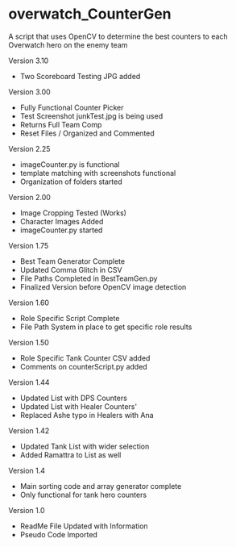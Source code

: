 # overwatch_CounterGen

A script that uses OpenCV to determine the best counters to each Overwatch hero on the enemy team

Version 3.10 
- Two Scoreboard Testing JPG added

Version 3.00
- Fully Functional Counter Picker
- Test Screenshot junkTest.jpg is being used 
- Returns Full Team Comp 
- Reset Files / Organized and Commented

Version 2.25
- imageCounter.py is functional 
- template matching with screenshots functional 
- Organization of folders started

Version 2.00 
- Image Cropping Tested (Works)
- Character Images Added 
- imageCounter.py started

Version 1.75 
- Best Team Generator Complete 
- Updated Comma Glitch in CSV 
- File Paths Completed in BestTeamGen.py
- Finalized Version before OpenCV image detection 

Version 1.60 
- Role Specific Script Complete
- File Path System in place to get specific role results

Version 1.50
- Role Specific Tank Counter CSV added
- Comments on counterScript.py added 

Version 1.44
- Updated List with DPS Counters
- Updated List with Healer Counters'
- Replaced Ashe typo in Healers with Ana

Version 1.42
- Updated Tank List with wider selection 
- Added Ramattra to List as well

Version 1.4 
- Main sorting code and array generator complete
- Only functional for tank hero counters

Version 1.0
- ReadMe File Updated with Information
- Pseudo Code Imported



